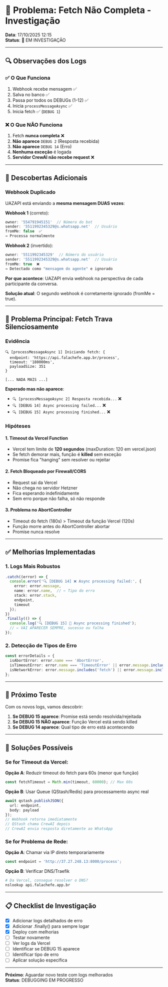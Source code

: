 # 🐛 Problema: Fetch Não Completa - Investigação

**Data**: 17/10/2025 12:15  
**Status**: 🔴 EM INVESTIGAÇÃO

---

## 🔍 Observações dos Logs

### ✅ O Que Funciona
1. Webhook recebe mensagem ✅
2. Salva no banco ✅
3. Passa por todos os DEBUGs (1-12) ✅
4. Inicia `processMessageAsync` ✅
5. Inicia fetch ✅ (`DEBUG 1`)

### ❌ O Que NÃO Funciona
1. Fetch **nunca completa** ❌
2. **Não aparece** `DEBUG 2` (Resposta recebida)
3. **Não aparece** `DEBUG 14` (Erro)
4. **Nenhuma exceção** é logada
5. **Servidor CrewAI não recebe request** ❌

---

## 🧩 Descobertas Adicionais

### Webhook Duplicado

UAZAPI está enviando a **mesma mensagem DUAS vezes**:

**Webhook 1** (correto):
```javascript
owner: '554791945151'  // Número do bot
sender: '5511992345329@s.whatsapp.net'  // Usuário
fromMe: false  ✅
→ Processa normalmente
```

**Webhook 2** (invertido):
```javascript
owner: '5511992345329'  // Número do usuário  
sender: '5511992345329@s.whatsapp.net'  // Usuário
fromMe: true  ❌
→ Detectado como "mensagem do agente" e ignorado
```

**Por que acontece**: UAZAPI envia webhook na perspectiva de cada participante da conversa.

**Solução atual**: O segundo webhook é corretamente ignorado (fromMe = true).

---

## 🎯 Problema Principal: Fetch Trava Silenciosamente

### Evidência

```
🔍 [processMessageAsync 1] Iniciando fetch: {
  endpoint: 'https://api.falachefe.app.br/process',
  timeout: '180000ms',
  payloadSize: 351
}

[... NADA MAIS ...]
```

**Esperado mas não aparece**:
- `🔍 [processMessageAsync 2] Resposta recebida...` ❌
- `🔍 [DEBUG 14] Async processing failed...` ❌  
- `🔍 [DEBUG 15] Async processing finished...` ❌

### Hipóteses

#### 1. **Timeout da Vercel Function**
- Vercel tem limite de **120 segundos** (maxDuration: 120 em vercel.json)
- Se fetch demorar mais, função é **killed** sem exceção
- Promise fica "hanging" sem resolver ou rejeitar

#### 2. **Fetch Bloqueado por Firewall/CORS**
- Request sai da Vercel
- Não chega no servidor Hetzner
- Fica esperando indefinidamente
- Sem erro porque não falha, só não responde

#### 3. **Problema no AbortController**
- Timeout do fetch (180s) > Timeout da função Vercel (120s)
- Função morre antes do AbortController abortar
- Promise nunca resolve

---

## ✅ Melhorias Implementadas

### 1. Logs Mais Robustos

```typescript
.catch((error) => {
  console.error('🔍 [DEBUG 14] ❌ Async processing failed:', {
    error: error.message,
    name: error.name,  // ← Tipo do erro
    stack: error.stack,
    endpoint,
    timeout
  });
})
.finally(() => {
  console.log('🔍 [DEBUG 15] 🏁 Async processing finished');
  // ← VAI APARECER SEMPRE, sucesso ou falha
});
```

### 2. Detecção de Tipos de Erro

```typescript
const errorDetails = {
  isAbortError: error.name === 'AbortError',
  isTimeoutError: error.name === 'TimeoutError' || error.message.includes('timeout'),
  isNetworkError: error.message.includes('fetch') || error.message.includes('network')
};
```

---

## 🧪 Próximo Teste

Com os novos logs, vamos descobrir:

1. **Se DEBUG 15 aparece**: Promise está sendo resolvida/rejeitada
2. **Se DEBUG 15 NÃO aparece**: Função Vercel está sendo killed
3. **Se DEBUG 14 aparece**: Qual tipo de erro está acontecendo

---

## 🔧 Soluções Possíveis

### Se for Timeout da Vercel:

**Opção A**: Reduzir timeout do fetch para 60s (menor que função)
```typescript
const fetchTimeout = Math.min(timeout, 60000); // Max 60s
```

**Opção B**: Usar Queue (QStash/Redis) para processamento async real
```typescript
await qstash.publishJSON({
  url: endpoint,
  body: payload
});
// Webhook retorna imediatamente
// QStash chama CrewAI depois
// CrewAI envia resposta diretamente ao WhatsApp
```

### Se for Problema de Rede:

**Opção A**: Chamar via IP direto temporariamente
```typescript
const endpoint = 'http://37.27.248.13:8000/process';
```

**Opção B**: Verificar DNS/Traefik
```bash
# Da Vercel, consegue resolver o DNS?
nslookup api.falachefe.app.br
```

---

## 📋 Checklist de Investigação

- [x] Adicionar logs detalhados de erro
- [x] Adicionar .finally() para sempre logar
- [x] Deploy com melhorias
- [ ] Testar novamente
- [ ] Ver logs da Vercel
- [ ] Identificar se DEBUG 15 aparece
- [ ] Identificar tipo de erro
- [ ] Aplicar solução específica

---

**Próximo**: Aguardar novo teste com logs melhorados  
**Status**: DEBUGGING EM PROGRESSO

